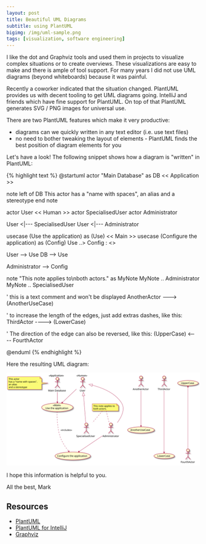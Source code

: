 ```yaml
---
layout: post
title: Beautiful UML Diagrams
subtitle: using PlantUML
bigimg: /img/uml-sample.png
tags: [visualization, software engineering]
---
```


I like the dot and Graphviz tools and used them in projects to visualize complex situations or to create overviews. These visualizations are easy to make and there is ample of tool support. For many years I did not use UML diagrams (beyond whiteboards) because it was painful.

Recently a coworker indicated that the situation changed. PlantUML provides us with decent tooling to get UML diagrams going. IntelliJ and friends which have fine support for PlantUML. On top of that PlantUML generates SVG / PNG images for universal use.

There are two PlantUML features which make it very productive:

* diagrams can we quickly written in any text editor (i.e. use text files) 
* no need to bother tweaking the layout of elements - PlantUML finds the best position of diagram elements for you


Let's have a look! The following snippet shows how a diagram is "written" in PlantUML:

{% highlight text %}
@startuml
actor "Main Database" as DB << Application >>

note left of DB
  This actor 
  has a "name with spaces",
  an alias
  and a stereotype 
end note

actor User << Human >>
actor SpecialisedUser
actor Administrator

User <|--- SpecialisedUser
User <|--- Administrator

usecase (Use the application) as (Use) << Main >>
usecase (Configure the application) as (Config)
Use ..> Config : <<includes>>

User --> Use
DB --> Use

Administrator --> Config 

note "This note applies to\nboth actors." as MyNote
MyNote .. Administrator
MyNote .. SpecialisedUser

'  this is a text comment and won't be displayed
AnotherActor ---> (AnotherUseCase)

'  to increase the length of the edges, just add extras dashes, like this:
ThirdActor ----> (LowerCase)

'  The direction of the edge can also be reversed, like this:
(UpperCase) <---- FourthActor

@enduml
{% endhighlight %}


Here the resulting UML diagram:

![PlantUML diagram](/media/plantuml_result.svg)

I hope this information is helpful to you.

All the best, Mark


## Resources

* [PlantUML](http://plantuml.com/)
* [PlantUML for IntelliJ](https://plugins.jetbrains.com/plugin/7017-plantuml-integration)
* [Graphviz](https://www.graphviz.org/)
